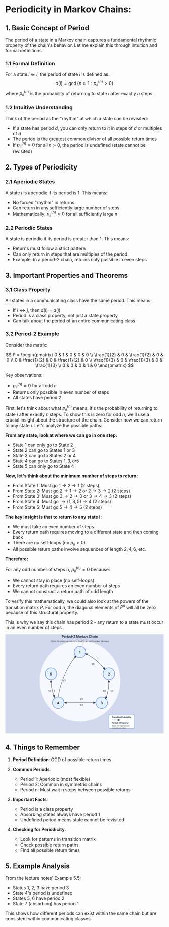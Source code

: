 # Periodicity in Markov Chains:

## 1. Basic Concept of Period

The period of a state in a Markov chain captures a fundamental rhythmic property of the chain's behavior. Let me explain this through intuition and formal definitions.

### 1.1 Formal Definition

For a state $i \in I$, the period of state $i$ is defined as:
$$d(i) = \gcd\{n \geq 1: p_{ii}^{(n)} > 0\}$$
where $p_{ii}^{(n)}$ is the probability of returning to state $i$ after exactly $n$ steps.

### 1.2 Intuitive Understanding

Think of the period as the "rhythm" at which a state can be revisited:

- If a state has period $d$, you can only return to it in steps of $d$ or multiples of $d$
- The period is the greatest common divisor of all possible return times
- If $p_{ii}^{(n)} = 0$ for all $n > 0$, the period is undefined (state cannot be revisited)

## 2. Types of Periodicity

### 2.1 Aperiodic States

A state $i$ is aperiodic if its period is 1. This means:

- No forced "rhythm" in returns
- Can return in any sufficiently large number of steps
- Mathematically: $p_{ii}^{(n)} > 0$ for all sufficiently large $n$

### 2.2 Periodic States

A state is periodic if its period is greater than 1. This means:

- Returns must follow a strict pattern
- Can only return in steps that are multiples of the period
- Example: In a period-2 chain, returns only possible in even steps

## 3. Important Properties and Theorems

### 3.1 Class Property

All states in a communicating class have the same period. This means:

- If $i \leftrightarrow j$, then $d(i) = d(j)$
- Period is a class property, not just a state property
- Can talk about the period of an entire communicating class

### 3.2 Period-2 Example

Consider the matrix:

$$
P = \begin{pmatrix}
0 & 1 & 0 & 0 & 0 \\
\frac{1}{2} & 0 & \frac{1}{2} & 0 & 0 \\
0 & \frac{1}{2} & 0 & \frac{1}{2} & 0 \\
\frac{1}{3} & 0 & \frac{1}{3} & 0 & \frac{1}{3} \\
0 & 0 & 0 & 1 & 0
\end{pmatrix}
$$

Key observations:

- $p_{ii}^{(n)} = 0$ for all odd $n$
- Returns only possible in even number of steps
- All states have period 2

First, let's think about what $p_{ii}^{(n)}$ means: it's the probability of returning to state $i$ after exactly $n$ steps. To show this is zero for odd $n$, we'll use a crucial insight about the structure of the chain. Consider how we can return to any state i. Let's analyze the possible paths:

**From any state, look at where we can go in one step:**

- State 1 can only go to State $2$
- State 2 can go to States $1$ or $3$
- State 3 can go to States $2$ or $4$
- State 4 can go to States $1, 3, or 5$
- State 5 can only go to State $4$

**Now, let's think about the minimum number of steps to return:**

- From State 1: Must go $1→2→1$ (2 steps)
- From State 2: Must go $2→1→2$ or $2→3→2$ (2 steps)
- From State 3: Must go $3→2→3$ or $3→4→3$ (2 steps)
- From State 4: Must go $→(1,3,5)→4$ (2 steps)
- From State 5: Must go $5→4→5$ (2 steps)

**The key insight is that to return to any state i:**

- We must take an even number of steps
- Every return path requires moving to a different state and then coming back
- There are no self-loops (no $p_{ii} > 0$)
- All possible return paths involve sequences of length $2, 4, 6,$ etc.

**Therefore:**

For any odd number of steps n, $p_{ii}^{(n)} = 0$ because:

- We cannot stay in place (no self-loops)
- Every return path requires an even number of steps
- We cannot construct a return path of odd length

To verify this mathematically, we could also look at the powers of the transition matrix $P$. For odd $n$, the diagonal elements of $P^n$ will all be zero because of this structural property.

This is why we say this chain has period 2 - any return to a state must occur in an even number of steps.

<img src="Code/Figures/periodicity.png" alt="alt text">

## 4. Things to Remember

1. **Period Definition**: GCD of possible return times

2. **Common Periods**:

   - Period 1: Aperiodic (most flexible)
   - Period 2: Common in symmetric chains
   - Period n: Must wait n steps between possible returns

3. **Important Facts**:

   - Period is a class property
   - Absorbing states always have period 1
   - Undefined period means state cannot be revisited

4. **Checking for Periodicity**:
   - Look for patterns in transition matrix
   - Check possible return paths
   - Find all possible return times

## 5. Example Analysis

From the lecture notes' Example 5.5:

- States 1, 2, 3 have period 3
- State 4's period is undefined
- States 5, 6 have period 2
- State 7 (absorbing) has period 1

This shows how different periods can exist within the same chain but are consistent within communicating classes.
